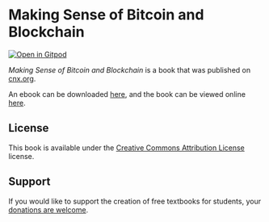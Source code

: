 # Making Sense of Bitcoin and Blockchain

[![Open in Gitpod](https://gitpod.io/button/open-in-gitpod.svg)](https://gitpod.io/from-referrer/)

_Making Sense of Bitcoin and Blockchain_ is a book that was published on [cnx.org](https://cnx.org/).

An ebook can be downloaded [here](https://github.com/cnx-user-books/cnxbook-making-sense-of-bitcoin-and-blockchain/releases/latest), and the book can be viewed online [here](https://github.com/cnx-user-books/cnxbook-making-sense-of-bitcoin-and-blockchain/releases/latest).

## License
This book is available under the [Creative Commons Attribution License](./LICENSE) license.

## Support
If you would like to support the creation of free textbooks for students, your [donations are welcome](https://riceconnect.rice.edu/donation/support-openstax-banner).

